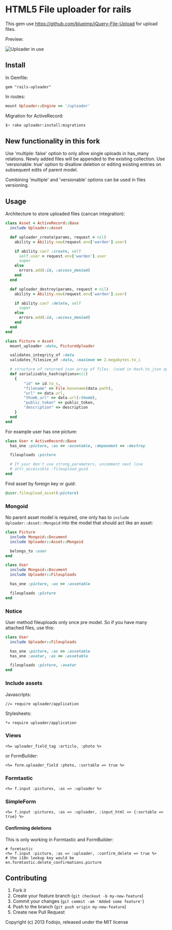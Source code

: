 # HTML5 File uploader for rails

This gem use https://github.com/blueimp/jQuery-File-Upload for upload files.

Preview:

![Uploader in use](http://img39.imageshack.us/img39/2206/railsuploader.png)

## Install

In Gemfile:

```
gem "rails-uploader"
```

In routes:

``` ruby
mount Uploader::Engine => '/uploader'
```

Migration for ActiveRecord:

```bash
$> rake uploader:install:migrations
```

## New functionality in this fork

Use 'multiple: false' option to only allow single uploads in has_many relations. Newly added files will be appended to the existing collection.
Use 'versionable: true' option to disallow deletion or editing existing entries on subsequent edits of parent model.

Combining 'multiple' and 'versionable' options can be used in files versioning.

## Usage

Architecture to store uploaded files (cancan integration):

``` ruby
class Asset < ActiveRecord::Base
  include Uploader::Asset

  def uploader_create(params, request = nil)
    ability = Ability.new(request.env['warden'].user)

    if ability.can? :create, self
      self.user = request.env['warden'].user
      super
    else
      errors.add(:id, :access_denied)
    end
  end

  def uploader_destroy(params, request = nil)
    ability = Ability.new(request.env['warden'].user)

    if ability.can? :delete, self
      super
    else
      errors.add(:id, :access_denied)
    end
  end
end

class Picture < Asset
  mount_uploader :data, PictureUploader

  validates_integrity_of :data
  validates_filesize_of :data, :maximum => 2.megabytes.to_i

  # structure of returned json array of files. (used in Hash.to_json operation)
  def serializable_hash(options=nil)
    {
        "id" => id.to_s,
        "filename" => File.basename(data.path),
        "url" => data.url,
        "thumb_url" => data.url(:thumb),
        "public_token" => public_token,
        "description" => description
    }
  end
end
```

For example user has one picture:

``` ruby
class User < ActiveRecord::Base
  has_one :picture, :as => :assetable, :dependent => :destroy

  fileuploads :picture

  # If your don't use strong_parameters, uncomment next line
  # attr_accessible :fileupload_guid
end
```

Find asset by foreign key or guid:

``` ruby
@user.fileupload_asset(:picture)
```

### Mongoid

No parent asset model is required, one only has to `include Uploader::Asset::Mongoid` into the
model that should act like an asset:

``` ruby
class Picture
  include Mongoid::Document
  include Uploader::Asset::Mongoid

  belongs_to :user
end

class User
  include Mongoid::Document
  include Uploader::Fileuploads

  has_one :picture, :as => :assetable

  fileuploads :picture
end
```

### Notice

User method fileuploads only once pre model. So if you have many attached files, use this:

``` ruby
class User
  include Uploader::Fileuploads

  has_one :picture, :as => :assetable
  has_one :avatar, :as => :assetable

  fileuploads :picture, :avatar
end
```


### Include assets

Javascripts:

```
//= require uploader/application
```

Stylesheets:

```
*= require uploader/application
```

### Views

```erb
<%= uploader_field_tag :article, :photo %>
```

or FormBuilder:

```erb
<%= form.uploader_field :photo, :sortable => true %>
```

### Formtastic

```erb
<%= f.input :pictures, :as => :uploader %>
```

### SimpleForm

```erb
<%= f.input :pictures, :as => :uploader, :input_html => {:sortable => true} %>
```

#### Confirming deletions

This is only working in Formtastic and FormBuilder:

``` erb
# formtastic
<%= f.input :picture, :as => :uploader, :confirm_delete => true %>
# the i18n lookup key would be en.formtastic.delete_confirmations.picture
```

## Contributing

1. Fork it
2. Create your feature branch (`git checkout -b my-new-feature`)
3. Commit your changes (`git commit -am 'Added some feature'`)
4. Push to the branch (`git push origin my-new-feature`)
5. Create new Pull Request

Copyright (c) 2013 Fodojo, released under the MIT license
